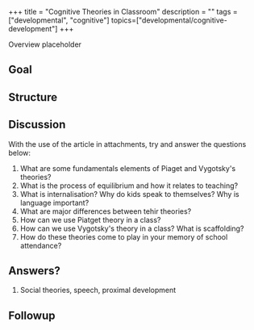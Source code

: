 +++
title = "Cognitive Theories in Classroom"
description = ""
tags = ["developmental", "cognitive"]
topics=["developmental/cognitive-development"]
+++

Overview placeholder

## Goal

## Structure

## Discussion
With the use of the article in attachments, try and answer the questions below:

1. What are some fundamentals elements of Piaget and Vygotsky's theories?
2. What is the process of equilibrium and how it relates to teaching?
3. What is internalisation? Why do kids speak to themselves? Why is language important?
4. What are major differences between tehir theories?
5. How can we use Piatget theory in a class?
6. How can we use Vygotsky's theory in a class? What is scaffolding?
7. How do these theories come to play in your memory of school attendance?

## Answers?
1. Social theories, speech, proximal development

## Followup
